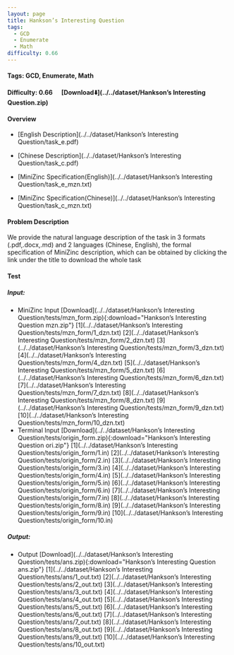 ```yaml
---
layout: page
title: Hankson’s Interesting Question
tags:
  - GCD
  - Enumerate
  - Math
difficulty: 0.66
---
```


#### Tags: GCD, Enumerate, Math
#### Difficulty: 0.66 &nbsp;&nbsp;&nbsp;&nbsp; [Download⬇️](../../dataset/Hankson’s Interesting Question.zip)
#### Overview
- [English Description](../../dataset/Hankson’s Interesting Question/task_e.pdf)
- [Chinese Description](../../dataset/Hankson’s Interesting Question/task_c.pdf)
- [MiniZinc Specification(English)](../../dataset/Hankson’s Interesting Question/task_e_mzn.txt)

- [MiniZinc Specification(Chinese)](../../dataset/Hankson’s Interesting Question/task_c_mzn.txt)

#### Problem Description
We provide the natural language description of the task in 3 formats (.pdf,.docx,.md) and 2 languages (Chinese, English), the formal specification of MiniZinc description, which can be obtained by clicking the link under the title to download the whole task
#### Test
##### Input:
- MiniZinc Input [Download](../../dataset/Hankson’s Interesting Question/tests/mzn_form.zip){:download="Hankson’s Interesting Question mzn.zip"} [1](../../dataset/Hankson’s Interesting Question/tests/mzn_form/1_dzn.txt) [2](../../dataset/Hankson’s Interesting Question/tests/mzn_form/2_dzn.txt) [3](../../dataset/Hankson’s Interesting Question/tests/mzn_form/3_dzn.txt) [4](../../dataset/Hankson’s Interesting Question/tests/mzn_form/4_dzn.txt) [5](../../dataset/Hankson’s Interesting Question/tests/mzn_form/5_dzn.txt) [6](../../dataset/Hankson’s Interesting Question/tests/mzn_form/6_dzn.txt) [7](../../dataset/Hankson’s Interesting Question/tests/mzn_form/7_dzn.txt) [8](../../dataset/Hankson’s Interesting Question/tests/mzn_form/8_dzn.txt) [9](../../dataset/Hankson’s Interesting Question/tests/mzn_form/9_dzn.txt) [10](../../dataset/Hankson’s Interesting Question/tests/mzn_form/10_dzn.txt) 
- Terminal Input [Download](../../dataset/Hankson’s Interesting Question/tests/origin_form.zip){:download="Hankson’s Interesting Question ori.zip"} [1](../../dataset/Hankson’s Interesting Question/tests/origin_form/1.in) [2](../../dataset/Hankson’s Interesting Question/tests/origin_form/2.in) [3](../../dataset/Hankson’s Interesting Question/tests/origin_form/3.in) [4](../../dataset/Hankson’s Interesting Question/tests/origin_form/4.in) [5](../../dataset/Hankson’s Interesting Question/tests/origin_form/5.in) [6](../../dataset/Hankson’s Interesting Question/tests/origin_form/6.in) [7](../../dataset/Hankson’s Interesting Question/tests/origin_form/7.in) [8](../../dataset/Hankson’s Interesting Question/tests/origin_form/8.in) [9](../../dataset/Hankson’s Interesting Question/tests/origin_form/9.in) [10](../../dataset/Hankson’s Interesting Question/tests/origin_form/10.in) 

##### Output:
- Output [Download](../../dataset/Hankson’s Interesting Question/tests/ans.zip){:download="Hankson’s Interesting Question ans.zip"} [1](../../dataset/Hankson’s Interesting Question/tests/ans/1_out.txt) [2](../../dataset/Hankson’s Interesting Question/tests/ans/2_out.txt) [3](../../dataset/Hankson’s Interesting Question/tests/ans/3_out.txt) [4](../../dataset/Hankson’s Interesting Question/tests/ans/4_out.txt) [5](../../dataset/Hankson’s Interesting Question/tests/ans/5_out.txt) [6](../../dataset/Hankson’s Interesting Question/tests/ans/6_out.txt) [7](../../dataset/Hankson’s Interesting Question/tests/ans/7_out.txt) [8](../../dataset/Hankson’s Interesting Question/tests/ans/8_out.txt) [9](../../dataset/Hankson’s Interesting Question/tests/ans/9_out.txt) [10](../../dataset/Hankson’s Interesting Question/tests/ans/10_out.txt) 


